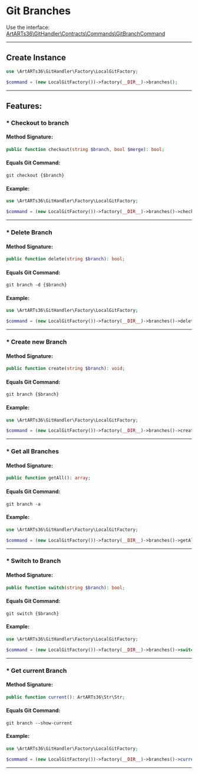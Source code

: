 # Git Branches

Use the interface: [ArtARTs36\GitHandler\Contracts\Commands\GitBranchCommand](/Users/artem/PhpstormProjects/artarts36/libraries/git/src/Contracts/Commands/GitBranchCommand.php)

---

## Create Instance

```php
use \ArtARTs36\GitHandler\Factory\LocalGitFactory;

$command = (new LocalGitFactory())->factory(__DIR__)->branches();
```

---

## Features:

### * Checkout to branch

#### Method Signature:



```php
public function checkout(string $branch, bool $merge): bool;
```

#### Equals Git Command:

`git checkout {$branch}`

#### Example:

```php
use \ArtARTs36\GitHandler\Factory\LocalGitFactory;

$command = (new LocalGitFactory())->factory(__DIR__)->branches()->checkout('master', true);
```

---
### * Delete Branch

#### Method Signature:



```php
public function delete(string $branch): bool;
```

#### Equals Git Command:

`git branch -d {$branch}`

#### Example:

```php
use \ArtARTs36\GitHandler\Factory\LocalGitFactory;

$command = (new LocalGitFactory())->factory(__DIR__)->branches()->delete('master');
```

---
### * Create new Branch

#### Method Signature:



```php
public function create(string $branch): void;
```

#### Equals Git Command:

`git branch {$branch}`

#### Example:

```php
use \ArtARTs36\GitHandler\Factory\LocalGitFactory;

$command = (new LocalGitFactory())->factory(__DIR__)->branches()->create('master');
```

---
### * Get all Branches

#### Method Signature:



```php
public function getAll(): array;
```

#### Equals Git Command:

`git branch -a`

#### Example:

```php
use \ArtARTs36\GitHandler\Factory\LocalGitFactory;

$command = (new LocalGitFactory())->factory(__DIR__)->branches()->getAll();
```

---
### * Switch to Branch

#### Method Signature:



```php
public function switch(string $branch): bool;
```

#### Equals Git Command:

`git switch {$branch}`

#### Example:

```php
use \ArtARTs36\GitHandler\Factory\LocalGitFactory;

$command = (new LocalGitFactory())->factory(__DIR__)->branches()->switch('master');
```

---
### * Get current Branch

#### Method Signature:



```php
public function current(): ArtARTs36\Str\Str;
```

#### Equals Git Command:

`git branch --show-current`

#### Example:

```php
use \ArtARTs36\GitHandler\Factory\LocalGitFactory;

$command = (new LocalGitFactory())->factory(__DIR__)->branches()->current();
```

---
